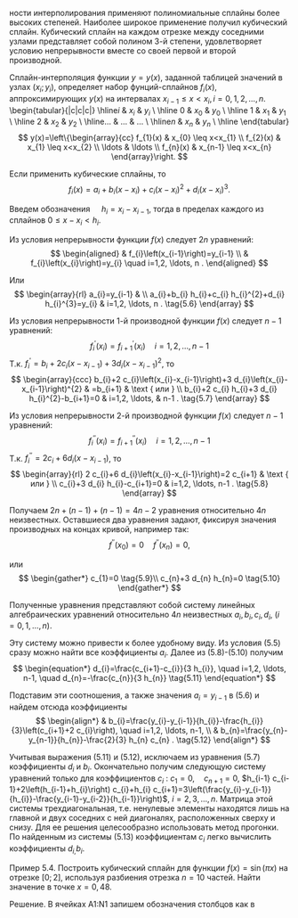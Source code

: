 ности интерполирования применяют полиномиальные сплайны более высоких степеней. Наиболее широкое применение получил кубический сплайн. Кубический сплайн на каждом отрезке между соседними узлами представляет собой полином 3-й степени, удовлетворяет условию непрерывности вместе со своей первой и второй производной.

Сплайн-интерполяция функции $y=y(x)$, заданной таблицей значений в узлах $\left(x_{i} ; y_{i}\right)$, определяет набор фунций-сплайнов $f_{i}(x)$, аппроксимирующих $y(x)$ на интервалах $x_{i-1} \leq x<x_{i}, i=0,1,2, \ldots, n$.
\begin{tabular}{|c|c|c|}
\hline$i$ & $x_{i}$ & $y_{i}$ \\
\hline 0 & $x_{0}$ & $y_{0}$ \\
\hline 1 & $x_{1}$ & $y_{1}$ \\
\hline 2 & $x_{2}$ & $y_{2}$ \\
\hline$\ldots$ & $\ldots$ & $\ldots$ \\
\hline$n$ & $x_{n}$ & $y_{n}$ \\
\hline
\end{tabular}
$$
y(x)=\left\{\begin{array}{cc}
f_{1}(x) & x_{0} \leq x<x_{1} \\
f_{2}(x) & x_{1} \leq x<x_{2} \\
\ldots & \ldots \\
f_{n}(x) & x_{n-1} \leq x<x_{n}
\end{array}\right.
$$

Если применить кубические сплайны, то
$$
\begin{equation*}
f_{i}(x)=a_{i}+b_{i}\left(x-x_{i}\right)+c_{i}\left(x-x_{i}\right)^{2}+d_{i}\left(x-x_{i}\right)^{3} . \tag{5.4}
\end{equation*}
$$

Введем обозначения $\quad h_{i}=x_{i}-x_{i-1}$, тогда в пределах каждого из сплайнов $0 \leq x-x_{i}<h_{i}$.

Из условия непрерывности функции $f(x)$ следует $2 n$ уравнений:
$$
\begin{aligned}
& f_{i}\left(x_{i-1}\right)=y_{i-1} \\
& f_{i}\left(x_{i}\right)=y_{i} \quad i=1,2, \ldots, n .
\end{aligned}
$$

Или
$$
\begin{array}{rl}
a_{i}=y_{i-1} & \\
a_{i}+b_{i} h_{i}+c_{i} h_{i}^{2}+d_{i} h_{i}^{3}=y_{i} & i=1,2, \ldots, n . \tag{5.6}
\end{array}
$$

Из условия непрерывности 1-й производной функции $f(x)$ следует $n-1$ уравнений:
$$
f_{i}^{\prime}\left(x_{i}\right)=f_{i+1}^{\prime}\left(x_{i}\right) \quad i=1,2, \ldots, n-1
$$
Т.к. $f_{i}^{\prime}=b_{i}+2 c_{i}\left(x-x_{i-1}\right)+3 d_{i}\left(x-x_{i-1}\right)^{2}$, то
$$
\begin{array}{ccc}
b_{i}+2 c_{i}\left(x_{i}-x_{i-1}\right)+3 d_{i}\left(x_{i}-x_{i-1}\right)^{2} & =b_{i+1} & \text { или } \\
b_{i}+2 c_{i} h_{i}+3 d_{i} h_{i}^{2}-b_{i+1}=0 & i=1,2, \ldots, & n-1 . \tag{5.7}
\end{array}
$$

Из условия непрерывности 2-й производной функции $f(x)$ следует $n-1$ уравнений:
$$
f_{i}^{\prime \prime}\left(x_{i}\right)=f_{i+1}^{\prime \prime}\left(x_{i}\right) \quad i=1,2, \ldots, n-1
$$
Т.к. $f_{i}^{\prime \prime}=2 c_{i}+6 d_{i}\left(x-x_{i-1}\right)$, то
$$
\begin{array}{rl}
2 c_{i}+6 d_{i}\left(x_{i}-x_{i-1}\right)=2 c_{i+1} & \text { или } \\
c_{i}+3 d_{i} h_{i}-c_{i+1}=0 & i=1,2, \ldots, n-1 . \tag{5.8}
\end{array}
$$

Получаем $2 n+(n-1)+(n-1)=4 n-2$ уравнения относительно $4 n$ неизвестных. Оставшиеся два уравнения задают, фиксируя значения производных на концах кривой, например так:
$$
f^{\prime \prime}\left(x_{0}\right)=0 \quad f^{\prime \prime}\left(x_{n}\right)=0,
$$

или
$$
\begin{gather*}
c_{1}=0  \tag{5.9}\\
c_{n}+3 d_{n} h_{n}=0 \tag{5.10}
\end{gather*}
$$

Полученные уравнения представляют собой систему линейных алгебраических уравнений относительно $4 n$ неизвестных $a_{i}, b_{i}, c_{i}, d_{i}$, $(i=0,1, \ldots, n)$.

Эту систему можно привести к более удобному виду. Из условия (5.5) сразу можно найти все коэффициенты $a_{i}$. Далее из (5.8)-(5.10) получим
$$
\begin{equation*}
d_{i}=\frac{c_{i+1}-c_{i}}{3 h_{i}}, \quad i=1,2, \ldots, n-1, \quad d_{n}=-\frac{c_{n}}{3 h_{n}} \tag{5.11}
\end{equation*}
$$

Подставим эти соотношения, а также значения $a_{i}=y_{i-1}$ в (5.6) и найдем отсюда коэффициенты
$$
\begin{align*}
& b_{i}=\frac{y_{i}-y_{i-1}}{h_{i}}-\frac{h_{i}}{3}\left(c_{i+1}+2 c_{i}\right), \quad i=1,2, \ldots, n-1, \\
& b_{n}=\frac{y_{n}-y_{n-1}}{h_{n}}-\frac{2}{3} h_{n} c_{n} . \tag{5.12}
\end{align*}
$$

Учитывая выражения (5.11) и (5.12), исключаем из уравнения (5.7) коэффициенты $d_{i}$ и $b_{i}$. Окончательно получим следующую систему уравнений только для коэффициентов $c_{i}$ :
$c_{1}=0, \quad c_{n+1}=0$,
$h_{i-1} c_{i-1}+2\left(h_{i-1}+h_{i}\right) c_{i}+h_{i} c_{i+1}=3\left(\frac{y_{i}-y_{i-1}}{h_{i}}-\frac{y_{i-1}-y_{i-2}}{h_{i-1}}\right)$,
$i=2,3, \ldots, n$.
Матрица этой системы трехдиагональная, т.е. ненулевые элементы находятся лишь на главной и двух соседних с ней диагоналях, расположенных сверху и снизу. Для ее решения целесообразно использовать метод прогонки. По найденным из системы (5.13) коэффициентам $c_{i}$ легко вычислить коэффициенты $d_{i,} b_{i}$.

Пример 5.4. Построить кубический сплайн для функции $f(x)=\sin (\pi x)$ на отрезке $[0 ; 2]$, используя разбиения отрезка $n=10$ частей. Найти значение в точке $x=0,48$.

Решение. В ячейках A1:N1 запишем обозначения столбцов как в